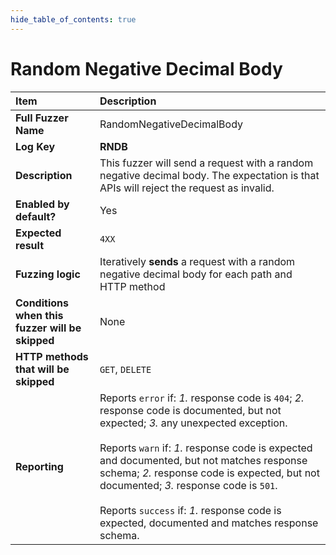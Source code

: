 ```yaml
--- 
hide_table_of_contents: true
---
```


# Random Negative Decimal Body

| Item                                            | Description                                                                                                                                                                                                                                                                                                                                                                                                                                 |
|:------------------------------------------------|:--------------------------------------------------------------------------------------------------------------------------------------------------------------------------------------------------------------------------------------------------------------------------------------------------------------------------------------------------------------------------------------------------------------------------------------------|
| **Full Fuzzer Name**                            | RandomNegativeDecimalBody                                                                                                                                                                                                                                                                                                                                                                                                                   |
| **Log Key**                                     | **RNDB**                                                                                                                                                                                                                                                                                                                                                                                                                                    |
| **Description**                                 | This fuzzer will send a request with a random negative decimal body. The expectation is that APIs will reject the request as invalid.                                                                                                                                                                                                                                                                                                       |
| **Enabled by default?**                         | Yes                                                                                                                                                                                                                                                                                                                                                                                                                                         |
| **Expected result**                             | `4XX`                                                                                                                                                                                                                                                                                                                                                                                                                                       |
| **Fuzzing logic**                               | Iteratively **sends** a request with a random negative decimal body for each path and HTTP method                                                                                                                                                                                                                                                                                                                                           |
| **Conditions when this fuzzer will be skipped** | None                                                                                                                                                                                                                                                                                                                                                                                                                                        |
| **HTTP methods that will be skipped**           | `GET`, `DELETE`                                                                                                                                                                                                                                                                                                                                                                                                                             |
| **Reporting**                                   | Reports `error` if: *1.* response code is `404`; *2.* response code is documented, but not expected; *3.* any unexpected exception. <br/><br/> Reports `warn` if: *1.* response code is expected and documented, but not matches response schema; *2.* response code is expected, but not documented; *3.* response code is `501`. <br/><br/> Reports `success` if: *1.* response code is expected, documented and matches response schema. | 
